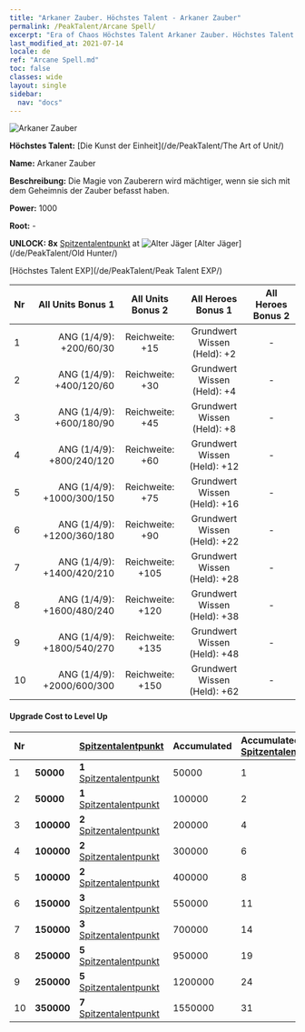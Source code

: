 ```yaml
---
title: "Arkaner Zauber. Höchstes Talent - Arkaner Zauber"
permalink: /PeakTalent/Arcane Spell/
excerpt: "Era of Chaos Höchstes Talent Arkaner Zauber. Höchstes Talent Arkaner Zauber. Arkaner Zauber"
last_modified_at: 2021-07-14
locale: de
ref: "Arcane Spell.md"
toc: false
classes: wide
layout: single
sidebar:
  nav: "docs"
---
```


  ![Arkaner Zauber](/images/pt/talent_2011.png)

  **Höchstes Talent:** [Die Kunst der Einheit](/de/PeakTalent/The Art of Unit/)

  **Name:** Arkaner Zauber

  **Beschreibung:** Die Magie von Zauberern wird mächtiger, wenn sie sich mit dem Geheimnis der Zauber befasst haben.

  **Power:** 1000

  **Root:** -

  **UNLOCK: 8x** [Spitzentalentpunkt](/ItemsDE/con_934/) at ![Alter Jäger](/images/pt/talent_2010.png) [Alter Jäger](/de/PeakTalent/Old Hunter/)

  [Höchstes Talent EXP](/de/PeakTalent/Peak Talent EXP/)

  | Nr | All Units Bonus 1 | All Units Bonus 2 | All Heroes Bonus 1 | All Heroes Bonus 2 |
  |:---|--------------:|:-------------:|:-------------:|:-------------:|
  | 1 | ANG (1/4/9): +200/60/30 | Reichweite: +15 | Grundwert Wissen (Held): +2 | - |
  | 2 | ANG (1/4/9): +400/120/60 | Reichweite: +30 | Grundwert Wissen (Held): +4 | - |
  | 3 | ANG (1/4/9): +600/180/90 | Reichweite: +45 | Grundwert Wissen (Held): +8 | - |
  | 4 | ANG (1/4/9): +800/240/120 | Reichweite: +60 | Grundwert Wissen (Held): +12 | - |
  | 5 | ANG (1/4/9): +1000/300/150 | Reichweite: +75 | Grundwert Wissen (Held): +16 | - |
  | 6 | ANG (1/4/9): +1200/360/180 | Reichweite: +90 | Grundwert Wissen (Held): +22 | - |
  | 7 | ANG (1/4/9): +1400/420/210 | Reichweite: +105 | Grundwert Wissen (Held): +28 | - |
  | 8 | ANG (1/4/9): +1600/480/240 | Reichweite: +120 | Grundwert Wissen (Held): +38 | - |
  | 9 | ANG (1/4/9): +1800/540/270 | Reichweite: +135 | Grundwert Wissen (Held): +48 | - |
  | 10 | ANG (1/4/9): +2000/600/300 | Reichweite: +150 | Grundwert Wissen (Held): +62 | - |


#### Upgrade Cost to Level Up

  | Nr | <i class="fas fa-coins"/> | [Spitzentalentpunkt](/ItemsDE/con_934/) | Accumulated <i class="fas fa-coins"/> | Accumulated [Spitzentalentpunkt](/ItemsDE/con_934/) |
  |:---|:--------------|:-------------|:-------------|:-------------|
  | 1 | **50000** | **1** [Spitzentalentpunkt](/ItemsDE/con_934/) | 50000 | 1 |
  | 2 | **50000** | **1** [Spitzentalentpunkt](/ItemsDE/con_934/) | 100000 | 2 |
  | 3 | **100000** | **2** [Spitzentalentpunkt](/ItemsDE/con_934/) | 200000 | 4 |
  | 4 | **100000** | **2** [Spitzentalentpunkt](/ItemsDE/con_934/) | 300000 | 6 |
  | 5 | **100000** | **2** [Spitzentalentpunkt](/ItemsDE/con_934/) | 400000 | 8 |
  | 6 | **150000** | **3** [Spitzentalentpunkt](/ItemsDE/con_934/) | 550000 | 11 |
  | 7 | **150000** | **3** [Spitzentalentpunkt](/ItemsDE/con_934/) | 700000 | 14 |
  | 8 | **250000** | **5** [Spitzentalentpunkt](/ItemsDE/con_934/) | 950000 | 19 |
  | 9 | **250000** | **5** [Spitzentalentpunkt](/ItemsDE/con_934/) | 1200000 | 24 |
  | 10 | **350000** | **7** [Spitzentalentpunkt](/ItemsDE/con_934/) | 1550000 | 31 |
